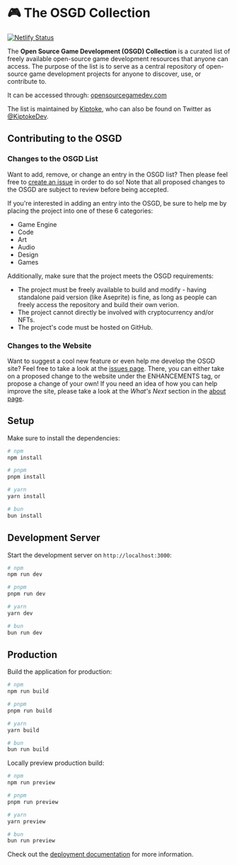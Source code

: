 # :video_game: The OSGD Collection
[![Netlify Status](https://api.netlify.com/api/v1/badges/82ea60cf-6767-463f-8481-876ae04f7a9c/deploy-status)](https://app.netlify.com/sites/romantic-darwin-6a07eb/deploys)

The **Open Source Game Development (OSGD) Collection** is a curated list of freely available open-source game development resources that anyone can access. The purpose of the list is to serve as a central repository of open-source game development projects for anyone to discover, use, or contribute to.

It can be accessed through: [opensourcegamedev.com](https://opensourcegamedev.com)

The list is maintained by [Kiptoke](https://github.com/Kiptoke), who can also be found on Twitter as [@KiptokeDev](https://twitter.com/KiptokeDev).

## Contributing to the OSGD
### Changes to the OSGD List

Want to add, remove, or change an entry in the OSGD list? Then please feel free to [create an issue](https://github.com/Kiptoke/OSGD-Collection/issues/new/choose) in order to do so! Note that all proposed changes to the OSGD are subject to review before being accepted.

If you're interested in adding an entry into the OSGD, be sure to help me by placing the project into one of these 6 categories:
- Game Engine
- Code
- Art
- Audio
- Design
- Games

Additionally, make sure that the project meets the OSGD requirements:

- The project must be freely available to build and modify - having standalone paid version (like Aseprite) is fine, as long as people can freely access the repository and build their own verion.
- The project cannot directly be involved with cryptocurrency and/or NFTs.
- The project's code must be hosted on GitHub.

### Changes to the Website

Want to suggest a cool new feature or even help me develop the OSGD site? Feel free to take a look at the [issues page](https://github.com/Kiptoke/OSGD-Collection/issues). There, you can either take on a proposed change to the website under the ENHANCEMENTS tag, or propose a change of your own! If you need an idea of how you can help improve the site, please take a look at the *What's Next* section in the [about page](https://opensourcegamedev.com/public/about.html).

## Setup

Make sure to install the dependencies:

```bash
# npm
npm install

# pnpm
pnpm install

# yarn
yarn install

# bun
bun install
```

## Development Server

Start the development server on `http://localhost:3000`:

```bash
# npm
npm run dev

# pnpm
pnpm run dev

# yarn
yarn dev

# bun
bun run dev
```

## Production

Build the application for production:

```bash
# npm
npm run build

# pnpm
pnpm run build

# yarn
yarn build

# bun
bun run build
```

Locally preview production build:

```bash
# npm
npm run preview

# pnpm
pnpm run preview

# yarn
yarn preview

# bun
bun run preview
```

Check out the [deployment documentation](https://nuxt.com/docs/getting-started/deployment) for more information.
